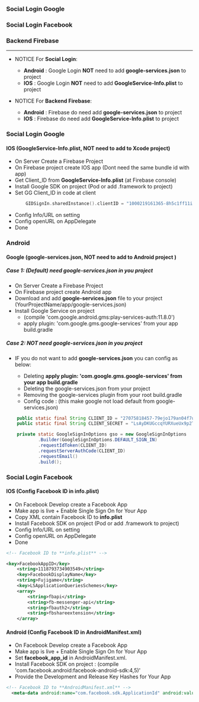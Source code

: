 ### Social Login Google
### Social Login Facebook
### Backend Firebase


------------------------------------------------------

* NOTICE For **Social Login**: 
  * **Android** : Google Login **NOT** need to add **google-services.json** to project
  * **IOS** : Google Login **NOT** need to add **GoogleService-Info.plist** to project
  
* NOTICE For **Backend Firebase**:

  * **Android** : Firebase do need add **google-services.json** to project
  * **IOS** :  Firebase do need add **GoogleService-Info.plist** to project

### Social Login Google

#### IOS (GoogleService-Info.plist, NOT need to add to Xcode project)
* On Server Create a Firebase Project
* On Firebase project create IOS app (Dont need the same bundle id with app)
* Get Client_ID from **GoogleService-Info.plist** (at Firebase console)
* Install Google SDK on project (Pod or add .framework to project)
* Set GG Client_ID in code at client
  ```swift
      GIDSignIn.sharedInstance().clientID = "1000219161365-8h5c1ff11i0992er41gvevjc6iqj50ma.apps.googleusercontent.com"
  ```
* Config Info/URL on setting
* Config openURL on AppDelegate
* Done

### Android

#### Google (google-services.json, NOT need to add to Android project )

##### Case 1: (Default) need google-services.json  in you project
* On Server Create a Firebase Project
* On Firebase project create Android app
* Download and add **google-services.json** file to your project (YourProjectName/app/google-services.json)
* Install Google Service on project 
  * (compile 'com.google.android.gms:play-services-auth:11.8.0')
  * apply plugin: 'com.google.gms.google-services' from your app build.gradle

##### Case 2: NOT need google-services.json  in you project

* IF you do not want to add **google-services.json** you can config as below:

  * Deleting **apply plugin: 'com.google.gms.google-services' from your app build.gradle**
  * Deleting the google-services.json from your project
  * Removing the google-services plugin from your root build.gradle
  * Config code : (this make google not load default from google-services.json)
```java
    public static final String CLIENT_ID = "27075818457-79ejo179an04f7up29jdrp28nbr0tht7.apps.googleusercontent.com";
    public static final String CLIENT_SECRET = "LsAyDKUGccqYURXueUx9p2TZ";

    private static GoogleSignInOptions gso = new GoogleSignInOptions
            .Builder(GoogleSignInOptions.DEFAULT_SIGN_IN)
            .requestIdToken(CLIENT_ID)
            .requestServerAuthCode(CLIENT_ID)
            .requestEmail()
            .build();
```


### Social Login Facebook

#### IOS (Config Facebook ID in info.plist)
* On Facebook Develop create a Facebook App
* Make app is live + Enable Single Sign On for Your App
* Copy XML contain Facebook ID to **info.plist**
* Install Facebook SDK on project (Pod or add .framework to project)
* Config Info/URL on setting
* Config openURL on AppDelegate
* Done

```xml
<!-- Facebook ID to **info.plist** -->

<key>FacebookAppID</key>
	<string>1118793734903549</string>
	<key>FacebookDisplayName</key>
	<string>Fujigame</string>
	<key>LSApplicationQueriesSchemes</key>
	<array>
		<string>fbapi</string>
		<string>fb-messenger-api</string>
		<string>fbauth2</string>
		<string>fbshareextension</string>
	</array>
```

#### Android (Config Facebook ID in AndroidManifest.xml)
* On Facebook Develop create a Facebook App
* Make app is live + Enable Single Sign On for Your App
* Set **facebook_app_id** in AndroidManifest.xml.
* Install Facebook SDK on project : (compile 'com.facebook.android:facebook-android-sdk:4,5)'
* Provide the Development and Release Key Hashes for Your App

```xml
<!-- Facebook ID to **AndroidManifest.xml** -->
  <meta-data android:name="com.facebook.sdk.ApplicationId" android:value="@string/facebook_app_id"/>
```







